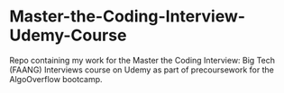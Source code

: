 # Master-the-Coding-Interview-Udemy-Course
 Repo containing my work for the Master the Coding Interview: Big Tech (FAANG) Interviews course on Udemy as part of precoursework for the AlgoOverflow bootcamp.

